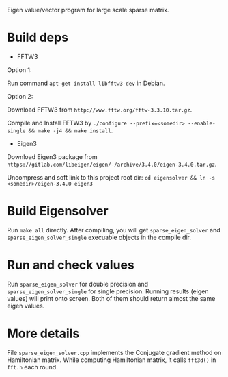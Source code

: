 Eigen value/vector program for large scale sparse matrix.

# Build deps

*  FFTW3

Option 1: 

Run command `apt-get install libfftw3-dev` in Debian.

Option 2:

Download FFTW3 from `http://www.fftw.org/fftw-3.3.10.tar.gz`.

Compile and Install FFTW3 by `./configure --prefix=<somedir> --enable-single && make -j4 && make install`.

* Eigen3

Download Eigen3 package from `https://gitlab.com/libeigen/eigen/-/archive/3.4.0/eigen-3.4.0.tar.gz`.

Uncompress and soft link to this project root dir: `cd eigensolver && ln -s <somedir>/eigen-3.4.0 eigen3`

# Build Eigensolver

Run `make all` directly. After compiling, you will get `sparse_eigen_solver` and `sparse_eigen_solver_single` execuable objects in the compile dir.

# Run and check values

Run `sparse_eigen_solver` for double precision and `sparse_eigen_solver_single` for single precision. Running results (eigen values) will print onto screen. Both of them should return almost the same eigen values.

# More details

File `sparse_eigen_solver.cpp` implements the Conjugate gradient method on Hamiltonian matrix. While computing Hamiltonian matrix, it calls `fft3d()` in `fft.h` each round.